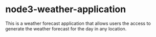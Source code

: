 # node3-weather-application
This is a weather forecast application that allows users the access to generate the weather forecast for the day in any location. 
